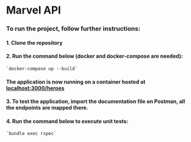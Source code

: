 # Marvel API

### To run the project, follow further instructions:

#### 1. Clone the repository

#### 2. Run the command below (docker and docker-compose are needed):

    `docker-compose up --build`

#### The application is now running on a container hosted at [localhost:3000/heroes](http://localhost:3000/heroes)

#### 3. To test the application, import the documentation file on Postman, all the endpoints are mapped there.

#### 4. Run the command below to execute unit tests:

    `bundle exec rspec`
